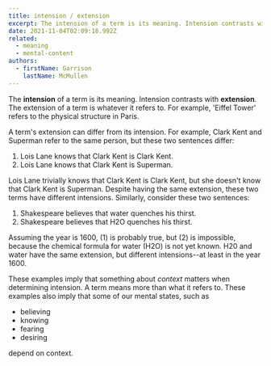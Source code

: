 ```yaml
---
title: intension / extension
excerpt: The intension of a term is its meaning. Intension contrasts with extension
date: 2021-11-04T02:09:18.992Z
related:
  - meaning
  - mental-content
authors:
  - firstName: Garrison
    lastName: McMullen
---
```

The **intension** of a term is its meaning. Intension contrasts with **extension**. The extension of a term is whatever it refers to. For example, 'Eiffel Tower' refers to the physical structure in Paris.

A term's extension can differ from its intension. For example, Clark Kent and Superman refer to the same person, but these two sentences differ:

1. Lois Lane knows that Clark Kent is Clark Kent.
2. Lois Lane knows that Clark Kent is Superman.

Lois Lane trivially knows that Clark Kent is Clark Kent, but she doesn't know that Clark Kent is Superman. Despite having the same extension, these two terms have different intensions. Similarly, consider these two sentences:

1. Shakespeare believes that water quenches his thirst.
2. Shakespeare believes that H2O quenches his thirst.

Assuming the year is 1600, (1) is probably true, but (2) is impossible, because the chemical formula for water (H2O) is not yet known. H20 and water have the same extension, but different intensions--at least in the year 1600.

These examples imply that something about *context* matters when determining intension. A term means more than what it refers to. These examples also imply that some of our mental states, such as

* believing
* knowing
* fearing
* desiring

depend on context.
